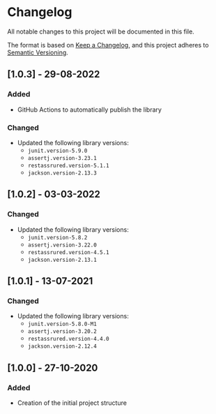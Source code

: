 # Changelog
All notable changes to this project will be documented in this file.

The format is based on [Keep a Changelog](https://keepachangelog.com/en/1.0.0/),
and this project adheres to [Semantic Versioning](https://semver.org/spec/v2.0.0.html).

## [1.0.3] - 29-08-2022

### Added
- GitHub Actions to automatically publish the library

### Changed
- Updated the following library versions:
  - `junit.version-5.9.0`
  - `assertj.version-3.23.1`
  - `restassrured.version-5.1.1`
  - `jackson.version-2.13.3`

## [1.0.2] - 03-03-2022

### Changed
- Updated the following library versions:
    - `junit.version-5.8.2`
    - `assertj.version-3.22.0`
    - `restassrured.version-4.5.1`
    - `jackson.version-2.13.1`

## [1.0.1] - 13-07-2021

### Changed
- Updated the following library versions:
  - `junit.version-5.8.0-M1`
  - `assertj.version-3.20.2`
  - `restassrured.version-4.4.0`
  - `jackson.version-2.12.4`

## [1.0.0] - 27-10-2020

### Added
- Creation of the initial project structure

